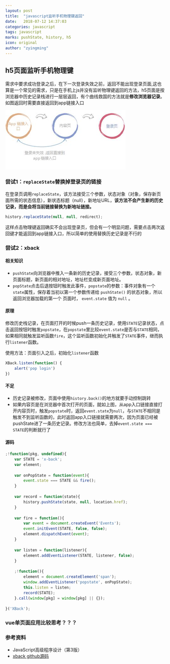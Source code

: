 ```yaml
---
layout: post
title:  "javascript监听手机物理键返回"
date:   2018-07-12 14:37:03
categories: javascript
tags: javascript
marks: pushState, history, h5
icon: original
author: "zyingming"
---
```

## h5页面监听手机物理键
需求中要求成功登录之后，在下一次登录失效之前，返回不能出现登录页面,这也算是一个常见的需求，只是在手机上js并没有监听物理键返回的方法，h5页面是按浏览器中历史记录栈进行一层层返回，有个曲线救国的方法就是**修改浏览器记录**。
如图返回时需要直接返回到app链接入口

![back](/assets/images/pictures/2018-07/back.jpg)

### 尝试1：`replaceState`替换掉登录页的链接
在登录页调用`replaceState`，该方法接受三个参数，状态对象（对象，保存新页面所需的状态信息），新状态标题（null），新地址URL，**该方法不会产生新的历史记录，而是会将当前链接替换为新地址链接。**

```javascript
history.replaceState(null, null, redirect); 
```

这样点击物理键返回确实不会出现登录页，但会有一个明显问题，需要点击两次返回键才能返回到app链接入口，所以简单的使用替换历史记录是不行的

### 尝试2：xback
#### 相关知识
- `pushState`向浏览器中推入一条新的历史记录，接受三个参数，状态对象，新页面标题，新页面的相对地址，地址栏变成新页面地址。
- `popState`点击后退按钮时触发此事件，`popstate`的参数：事件对象有一个`state`属性，保存着当初以第一个参数传递给 `pushState()` 的状态对象，所以返回浏览器加载的第一个
页面时， `event.state` 值为 `null` 。

#### 原理
修改历史栈记录，在页面打开的时候push一条历史记录，使用`STATE`记录状态，点击返回按钮时触发`popstate`，在`popstate`里比较`event.state`是否与`STATE`相同，如果相同就触发监听函数`fire`，这个监听函数初始化并触发了`STATE`事件，继而执行`listener`函数。

使用方法：页面引入之后，初始化`listener`函数

```javascript
XBack.listen(function() {
    alert('pop login')
})
```

#### 不足
- 历史记录被修改，页面中使用`history.back()`的地方就要手动控制跳转
- 如果内容页是在浏览器中首次打开的页面，就如上图，从app入口链接直接打开内容页时，触发`popstate`时，返回`event.state`为`null`，与`STATE`不相同是触发不到监听函数的，此时返回app入口链接就需要两次，因为页面已经被pushState进了一条历史记录。修改方法也简单，去掉`event.state === STATE`的判断就行了

#### 源码
```javascript
;!function(pkg, undefined){
    var STATE = 'x-back';
    var element;

    var onPopState = function(event){
        event.state === STATE && fire();
    }

    var record = function(state){
        history.pushState(state, null, location.href);
    }

    var fire = function(){
        var event = document.createEvent('Events');
        event.initEvent(STATE, false, false);
        element.dispatchEvent(event);
    }

    var listen = function(listener){
        element.addEventListener(STATE, listener, false);
    }

    ;!function(){
        element = document.createElement('span');
        window.addEventListener('popstate', onPopState);
        this.listen = listen;
        record(STATE);
    }.call(window[pkg] = window[pkg] || {});

}('XBack');

```
### vue单页面应用比较思考？？？


### 参考资料
- JavaScript高级程序设计（第3版）
- [xback github源码](https://github.com/iazrael/xback)